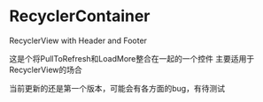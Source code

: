 # RecyclerContainer
RecyclerView with Header and Footer

这是个将PullToRefresh和LoadMore整合在一起的一个控件
主要适用于RecyclerView的场合

当前更新的还是第一个版本，可能会有各方面的bug，有待测试

